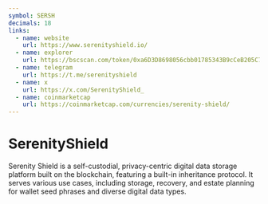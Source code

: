 ```yaml
---
symbol: SERSH
decimals: 18
links:
  - name: website
    url: https://www.serenityshield.io/
  - name: explorer
    url: https://bscscan.com/token/0xa6D3D8698056cbb01785343B9cCeB205C7065f5F
  - name: telegram
    url: https://t.me/serenityshield
  - name: x
    url: https://x.com/SerenityShield_
  - name: coinmarketcap
    url: https://coinmarketcap.com/currencies/serenity-shield/
---
```


# SerenityShield

Serenity Shield is a self-custodial, privacy-centric digital data storage platform built on the blockchain, featuring a built-in inheritance protocol. It serves various use cases, including storage, recovery, and estate planning for wallet seed phrases and diverse digital data types.
